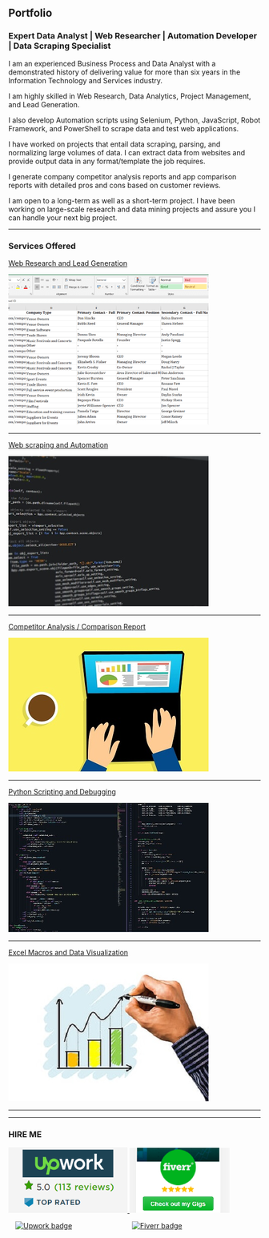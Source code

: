 ## Portfolio

### Expert Data Analyst | Web Researcher | Automation Developer | Data Scraping Specialist

I am an experienced Business Process and Data Analyst with a demonstrated history of delivering value for more than six years in the Information Technology and Services industry.

I am highly skilled in Web Research, Data Analytics, Project Management, and Lead Generation.

I also develop Automation scripts using Selenium, Python, JavaScript, Robot Framework, and PowerShell to scrape data and test web applications.

I have worked on projects that entail data scraping, parsing, and normalizing large volumes of data. I can extract data from websites and provide output data in any format/template the job requires.

I generate company competitor analysis reports and app comparison reports with detailed pros and cons based on customer reviews.

I am open to a long-term as well as a short-term project. I have been working on large-scale research and data mining projects and assure you I can handle your next big project.

---

### Services Offered 

[Web Research and Lead Generation](/leadgen)

<div class="hover1">
<a href="/leadgen">
<img src="images/thumbnail1.jpg?raw=true" alt="Web Research and Lead Generation Freelance work"/>
</a>
</div>

---

[Web scraping and Automation](/scraping)

<div class="hover1">
<a href="/scraping">
<img src="images/thumbnail2.jpg?raw=true" alt="Web scraping and Automation Freelance work"/>
</a>
</div>

---

[Competitor Analysis / Comparison Report ](/analysis)

<div class="hover1">
<a href="/analysis">
<img src="images/thumbnail5.jpg?raw=true" alt="Competitor Analysis and Comparison Report Freelance work"/>
</a>
</div>

---

[Python Scripting and Debugging](/python)

<div class="hover1">
<a href="/python">
<img src="images/thumbnail3.jpg?raw=true" alt="Python Scripting and Debugging Freelance work"/>
</a>
</div>

---

[Excel Macros and Data Visualization](/excel)

<div class="hover1">
<a href="/excel">
<img src="images/thumbnail4.jpg?raw=true" alt="Excel Macros and Data Visualization Freelance work"/>
</a>
</div>

---

---

### HIRE ME

<p float="left">
  <a href="https://www.upwork.com/o/profiles/users/~01839791ddb1ede3fa/">
  <img src="images/UpworkJobs.png" alt="Kowshika Upwork Freelancer Profile" width="238" />
  </a>

  <a href="https://www.fiverr.com/kowshikanagaraj/">
  <img src="images/FiverrGigs.png" alt="Kowshika Fiverr Freelancer Gigs" width="200"/>
  </a>
</p>


&emsp;[![Upwork badge](https://img.shields.io/badge/HIRE_ME_ON-UPWORK-14a800.svg)](https://www.upwork.com/o/profiles/users/~01839791ddb1ede3fa/) &emsp;&emsp;&emsp;&emsp;&emsp;&emsp;&emsp;&emsp; [![Fiverr badge](https://img.shields.io/badge/HIRE_ME_ON-FIVERR-1dbf73.svg)](https://www.fiverr.com/kowshikanagaraj/) 
